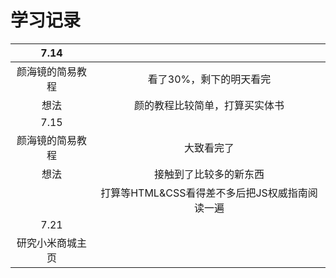 # 学习记录

|7.14||
|:-:|:-:|
|颜海镜的简易教程|看了30%，剩下的明天看完|
|想法|颜的教程比较简单，打算买实体书|
|7.15||
|颜海镜的简易教程|大致看完了|
|想法|接触到了比较多的新东西|
||打算等HTML&CSS看得差不多后把JS权威指南阅读一遍|
|7.21||
|研究小米商城主页||